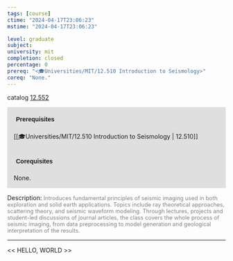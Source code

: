 ```yaml
---
tags: [course]
ctime: "2024-04-17T23:06:23"
mstime: "2024-04-17T23:06:23"

level: graduate
subject: 
university: mit
completion: closed
percentage: 0
prereq: "<🎓Universities/MIT/12.510 Introduction to Seismology>"
coreq: "None."
---
```


catalog [12.552](http://student.mit.edu/catalog/m12b.html#12.552)

<span style="display: block; padding: 15px; background-color: rgb(100, 100, 100, 0.2);"><font id="m_prereq811_0" style="display: block; font-family: Arial, sans-serif; font-weight: bold; padding: 5px">Prerequisites</font><br><span id="prereq811_0">[[🎓Universities/MIT/12.510 Introduction to Seismology | 12.510]]</span></span>
<span style="display: block; padding: 15px; background-color: rgb(100, 100, 100, 0.2);"><font id="m_coreq811_0" style="display: block; font-family: Arial, sans-serif; font-weight: bold; padding: 5px">Corequisites</font><br><span id="coreq811_0">None.</span></span>

<font style="">Description:</font>
<font style="color: grey; font-size: 0.8rem;">Introduces fundamental principles of seismic imaging used in both exploration and solid earth applications. Topics include ray theoretical approaches, scattering theory, and seismic waveform modeling. Through lectures, projects and student-led discussions of journal articles, the class covers the whole process of seismic imaging, from data preprocessing to model generation and geological interpretation of the results.</font>



---

<< HELLO, WORLD >>
